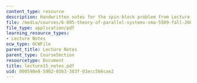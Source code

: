```yaml
---
content_type: resource
description: Handwritten notes for the spin-block problem from Lecture 15.
file: /media/courses/6-895-theory-of-parallel-systems-sma-5509-fall-2003/000598e8590205b3383f03ecc5b6cae2_lecture15_notes.pdf
file_type: application/pdf
learning_resource_types:
- Lecture Notes
ocw_type: OCWFile
parent_title: Lecture Notes
parent_type: CourseSection
resourcetype: Document
title: lecture15_notes.pdf
uid: 000598e8-5902-05b3-383f-03ecc5b6cae2
---
```

